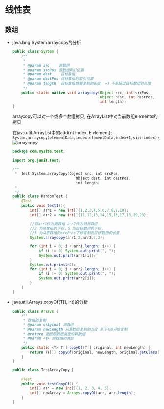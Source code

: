 # 线性表
## 数组
<ul>
<li>java.lang.System.arraycopy的分析

```java
public class System {
    /**
     * 
     * @param src    源数组
     * @param srcPos 源数组索引位置
     * @param dest    目标数组
     * @param destPos 目标数组的索引位置
     * @param length  目标数组想要复制的长度  =》 不能超过目标数组的长度
     */
    public static native void arraycopy(Object src, int srcPos,
                                        Object dest, int destPos,
                                        int length);
}
```
arraycopy可以对一个或多个数组拷贝,
在ArrayList中对当前数组elements的拷贝

在java.util.ArrayList<E>中的add(int index, E element);
```System.arraycopy(elementData,index,elementData,index+1,size-index);```
![arraycopy](../img/arraycopy.jpg)

```java
package com.mysite.test;

import org.junit.Test;

/**
 *  test System.arrayCopy(Object src, int srcPos,
                             Object dest, int destPos,
                             int length)
 * 
 */
public class RandomTest {
    @Test
    public void test1(){
        int[] arr1 = new int[]{1,2,3,4,5,6,7,8,9,10};
        int[] arr2 = new int[]{11,12,13,14,15,16,17,18,19,20};
        
        //将arr1作为源数组 arr2作为目标数组
        //2 为原数组的下标，5 为目标数组的下标，
        //3 为从原数组的srcPros下标复制到目标数组的长度
        System.arraycopy(arr1,2,arr2,5,3);

        for (int i = 0; i < arr1.length; i++) {
            if (i != 0) System.out.print(", ");
            System.out.print(arr1[i]);
        }
        System.out.println();
        for (int i = 0; i < arr2.length; i++) {
            if (i != 0) System.out.print(", ");
            System.out.print(arr2[i]);
        }
    }
}
```
<li>java.util.Arrays.copyOf(T[], int)的分析

```java
public class Arrays {
    /**
     * 数组的复制
     * @param original 源数组
     * @param newLength 从源数组复制的长度 从下标0开始复制
     * @return 返回源数组类型的新数组
     * @param <T> 源数组的类型
     */
    public static <T> T[] copyOf(T[] original, int newLength) {
        return (T[]) copyOf(original, newLength, original.getClass());
    }
}
```

```java
public class TestArrayCopy {
    
    @Test
    public void testCopyOf() {
        int[] arr = new int[]{1, 2, 3, 4, 5};
        int[] newArray = Arrays.copyOf(arr, arr.length);
    }
}
```

</ul>
